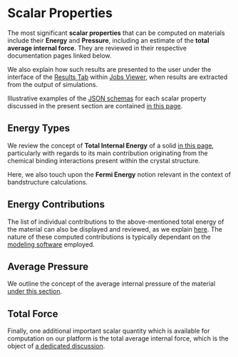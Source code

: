 # Scalar Properties

The most significant **scalar properties** that can be computed on materials include their **Energy** and **Pressure**, including an estimate of the **total average internal force**. They are reviewed in their respective documentation pages linked below. 

We also explain how such results are presented to the user under the interface of the [Results Tab](../../jobs/ui/results-tab.md) within [Jobs Viewer](../../jobs/ui/viewer.md), when results are extracted from the output of simulations. 

Illustrative examples of the [JSON schemas](../data/overview.md) for each scalar property discussed in the present section are contained [in this page](../data/list.md).

## Energy Types

We review the concept of **Total Internal Energy** of a solid [in this page](energies.md), particularly with regards to its main contribution originating from the chemical binding interactions present within the crystal structure. 

Here, we also touch upon the **Fermi Energy** notion relevant in the context of bandstructure calculations.

## Energy Contributions

The list of individual contributions to the above-mentioned total energy of the material can also be displayed and reviewed, as we explain [here](energy-contribution.md). The nature of these computed contributions is typically dependant on the [modeling software](../../software/applications.md) employed. 

## Average Pressure

We outline the concept of the average internal pressure of the material [under this section](pressure.md).

## Total Force

Finally, one additional important scalar quantity which is available for computation on our platform is the total average internal force, which is the object of [a dedicated discussion](total-force.md).
